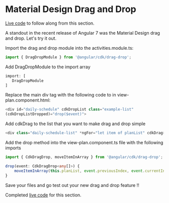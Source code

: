 # Material Design Drag and Drop

[Live code](https://stackblitz.com/edit/s9-material-design-date-picker) to follow along from this section.

A standout in the recent release of Angular 7 was the Material Design drag and drop. Let's try it out.

Import the drag and drop module into the activities.module.ts:

```typescript
import { DragDropModule } from '@angular/cdk/drag-drop';
```

Add DragDropModule to the import array

```typescript
import: [ 
   DragDropModule
]
```

Replace the main div tag with the following code to in view-plan.component.html:

```typescript
<div id="daily-schedule" cdkDropList class="example-list"
(cdkDropListDropped)="drop($event)">
```

Add cdkDrag to the list that you want to make drag and drop simple

```typescript
<div class="daily-schedule-list" *ngFor="let item of planList" cdkDrag>
```

Add the drop method into the view-plan.component.ts file with the following imports

```typescript
import { CdkDragDrop, moveItemInArray } from '@angular/cdk/drag-drop';

drop(event: CdkDragDrop<any[]>) {
    moveItemInArray(this.planList, event.previousIndex, event.currentIndex);
}
```

Save your files and go test out your new drag and drop feature !!

Completed [live code](https://stackblitz.com/edit/s10-material-design-drag-drop) for this section.

